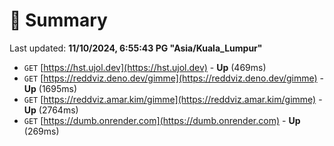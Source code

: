 # 📖 Summary
Last updated: **11/10/2024, 6:55:43 PG "Asia/Kuala_Lumpur"**

- `GET` [https://hst.ujol.dev](https://hst.ujol.dev) - **Up** (469ms)
- `GET` [https://reddviz.deno.dev/gimme](https://reddviz.deno.dev/gimme) - **Up** (1695ms)
- `GET` [https://reddviz.amar.kim/gimme](https://reddviz.amar.kim/gimme) - **Up** (2764ms)
- `GET` [https://dumb.onrender.com](https://dumb.onrender.com) - **Up** (269ms)
